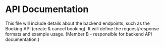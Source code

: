 # API Documentation

This file will include details about the backend endpoints, 
such as the Booking API (create & cancel booking).
It will define the request/response formats and example usage.
(Member B - responsible for backend API documentation.)
